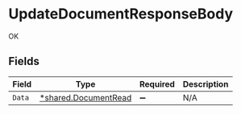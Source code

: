 # UpdateDocumentResponseBody

OK


## Fields

| Field                                                              | Type                                                               | Required                                                           | Description                                                        |
| ------------------------------------------------------------------ | ------------------------------------------------------------------ | ------------------------------------------------------------------ | ------------------------------------------------------------------ |
| `Data`                                                             | [*shared.DocumentRead](../../../pkg/models/shared/documentread.md) | :heavy_minus_sign:                                                 | N/A                                                                |